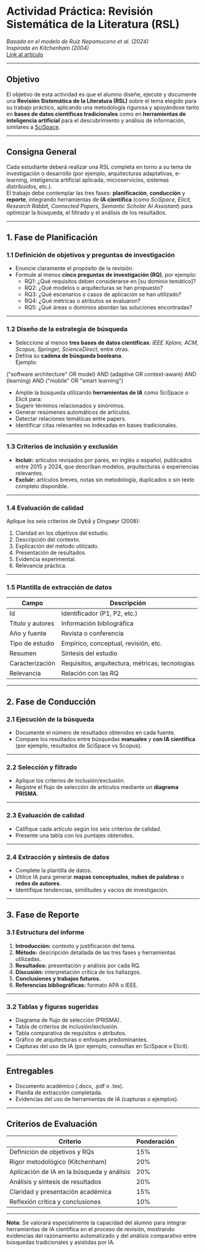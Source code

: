 # Actividad Práctica: Revisión Sistemática de la Literatura (RSL)

*Basada en el modelo de Ruiz Nepomuceno et al. (2024)*  
*Inspirada en Kitchenham (2004)*  
[Link al artículo](https://www.mdpi.com/2076-3417/14/11/4540)

---

## **Objetivo**

El objetivo de esta actividad es que el alumno diseñe, ejecute y documente una **Revisión Sistemática de la Literatura (RSL)** sobre el tema elegido para su trabajo práctico, aplicando una metodología rigurosa y apoyándose tanto en **bases de datos científicas tradicionales** como en **herramientas de inteligencia artificial** para el descubrimiento y análisis de información, similares a [SciSpace](https://scispace.com/).

---

## **Consigna General**

Cada estudiante deberá realizar una RSL completa en torno a su tema de investigación o desarrollo (por ejemplo, arquitecturas adaptativas, e-learning, inteligencia artificial aplicada, microservicios, sistemas distribuidos, etc.).  
El trabajo debe contemplar las tres fases: **planificación**, **conducción** y **reporte**, integrando herramientas de **IA científica** (como *SciSpace, Elicit, Research Rabbit, Connected Papers, Semantic Scholar AI Assistant*) para optimizar la búsqueda, el filtrado y el análisis de los resultados.

---

## **1. Fase de Planificación**

### **1.1 Definición de objetivos y preguntas de investigación**
- Enuncie claramente el propósito de la revisión.  
- Formule al menos **cinco preguntas de investigación (RQ)**, por ejemplo:
  - RQ1: ¿Qué requisitos deben considerarse en [su dominio temático]?  
  - RQ2: ¿Qué modelos o arquitecturas se han propuesto?  
  - RQ3: ¿Qué escenarios o casos de aplicación se han utilizado?  
  - RQ4: ¿Qué métricas o atributos se evaluaron?  
  - RQ5: ¿Qué áreas o dominios abordan las soluciones encontradas?

---

### **1.2 Diseño de la estrategia de búsqueda**
- Seleccione al menos **tres bases de datos científicas**: *IEEE Xplore, ACM, Scopus, Springer, ScienceDirect*, entre otras.  
- Defina su **cadena de búsqueda booleana**.  
  Ejemplo:


("software architecture" OR model) AND (adaptive OR context-aware) AND (learning) AND ("mobile" OR "smart learning")



- Amplíe la búsqueda utilizando **herramientas de IA** como SciSpace o Elicit para:
- Sugerir términos relacionados y sinónimos.  
- Generar resúmenes automáticos de artículos.  
- Detectar relaciones temáticas entre papers.  
- Identificar citas relevantes no indexadas en bases tradicionales.

---

### **1.3 Criterios de inclusión y exclusión**
- **Incluir:** artículos revisados por pares, en inglés o español, publicados entre 2015 y 2024, que describan modelos, arquitecturas o experiencias relevantes.  
- **Excluir:** artículos breves, notas sin metodología, duplicados o sin texto completo disponible.

---

### **1.4 Evaluación de calidad**
Aplique los seis criterios de Dybå y Dingsøyr (2008):
1. Claridad en los objetivos del estudio.  
2. Descripción del contexto.  
3. Explicación del método utilizado.  
4. Presentación de resultados.  
5. Evidencia experimental.  
6. Relevancia práctica.

---

### **1.5 Plantilla de extracción de datos**

| Campo | Descripción |
|--------|-------------|
| Id | Identificador (P1, P2, etc.) |
| Título y autores | Información bibliográfica |
| Año y fuente | Revista o conferencia |
| Tipo de estudio | Empírico, conceptual, revisión, etc. |
| Resumen | Síntesis del estudio |
| Caracterización | Requisitos, arquitectura, métricas, tecnologías |
| Relevancia | Relación con las RQ |

---

## **2. Fase de Conducción**

### **2.1 Ejecución de la búsqueda**
- Documente el número de resultados obtenidos en cada fuente.  
- Compare los resultados entre búsquedas **manuales** y **con IA científica** (por ejemplo, resultados de SciSpace vs Scopus).

---

### **2.2 Selección y filtrado**
- Aplique los criterios de inclusión/exclusión.  
- Registre el flujo de selección de artículos mediante un **diagrama PRISMA**.

---

### **2.3 Evaluación de calidad**
- Califique cada artículo según los seis criterios de calidad.  
- Presente una tabla con los puntajes obtenidos.

---

### **2.4 Extracción y síntesis de datos**
- Complete la plantilla de datos.  
- Utilice IA para generar **mapas conceptuales**, **nubes de palabras** o **redes de autores**.  
- Identifique tendencias, similitudes y vacíos de investigación.

---

## **3. Fase de Reporte**

### **3.1 Estructura del informe**
1. **Introducción:** contexto y justificación del tema.  
2. **Método:** descripción detallada de las tres fases y herramientas utilizadas.  
3. **Resultados:** presentación y análisis por cada RQ.  
4. **Discusión:** interpretación crítica de los hallazgos.  
5. **Conclusiones y trabajos futuros.**  
6. **Referencias bibliográficas:** formato APA o IEEE.

---

### **3.2 Tablas y figuras sugeridas**
- Diagrama de flujo de selección (PRISMA).  
- Tabla de criterios de inclusión/exclusión.  
- Tabla comparativa de requisitos o atributos.  
- Gráfico de arquitecturas o enfoques predominantes.  
- Capturas del uso de IA (por ejemplo, consultas en SciSpace o Elicit).

---

## **Entregables**
- Documento académico (.docx, .pdf o .tex).  
- Planilla de extracción completada.  
- Evidencias del uso de herramientas de IA (capturas o ejemplos).  

---

## **Criterios de Evaluación**

| Criterio | Ponderación |
|-----------|-------------|
| Definición de objetivos y RQs | 15% |
| Rigor metodológico (Kitchenham) | 20% |
| Aplicación de IA en la búsqueda y análisis | 20% |
| Análisis y síntesis de resultados | 20% |
| Claridad y presentación académica | 15% |
| Reflexión crítica y conclusiones | 10% |

---

**Nota:** Se valorará especialmente la capacidad del alumno para integrar herramientas de IA científica en el proceso de revisión, mostrando evidencias del razonamiento automatizado y del análisis comparativo entre búsquedas tradicionales y asistidas por IA.
